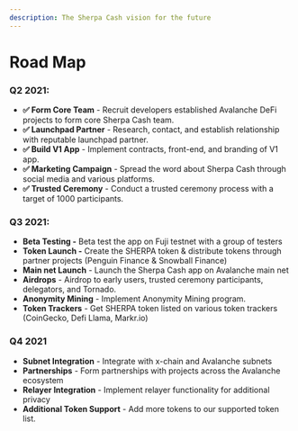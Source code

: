 ```yaml
---
description: The Sherpa Cash vision for the future
---
```


# Road Map

### **Q2 2021:**

* **✅ Form Core Team** - Recruit developers established Avalanche DeFi projects to form core Sherpa Cash team.
* **✅ Launchpad Partner** - Research, contact, and establish relationship with reputable launchpad partner.
* **✅ Build V1 App** - Implement contracts, front-end, and branding of V1 app.
* **✅ Marketing Campaign** - Spread the word about Sherpa Cash through social media and various platforms.
* **✅ Trusted Ceremony** - Conduct a trusted ceremony process with a target of 1000 participants.

### **Q3 2021:**

* **Beta Testing -** Beta test the app on Fuji testnet with a group of testers
* **Token Launch -** Create the SHERPA token & distribute tokens through partner projects \(Penguin Finance & Snowball Finance\)
* **Main net Launch** - Launch the Sherpa Cash app on Avalanche main net
* **Airdrops** - Airdrop to early users, trusted ceremony participants, delegators, and Tornado.
* **Anonymity Mining** - Implement Anonymity Mining program.
* **Token Trackers** - Get SHERPA token listed on various token trackers \(CoinGecko, Defi Llama, Markr.io\)

### Q4 2021

* **Subnet Integration** - Integrate with x-chain and Avalanche subnets
* **Partnerships** - Form partnerships with projects across the Avalanche ecosystem
* **Relayer Integration** - Implement relayer functionality for additional privacy
* **Additional Token Support** - Add more tokens to our supported token list.



